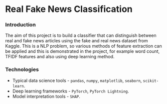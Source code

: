 # Real Fake News Classification

### Introduction

The aim of this project is to build a classifier that can distinguish between real and fake news articles using the fake and real news dataset from Kaggle. This is a NLP problem, so various methods of feature extraction can be applied and this is demonstrated in the project, for example word count, TFIDF features and also using deep learning method.

### Technologies

- Typical data science tools - `pandas`, `numpy`, `matplotlib`, `seaborn`, `scikit-learn`.
- Deep learning frameworks - `PyTorch`, `PyTorch Lightning`.
- Model interpretation tools - `SHAP`.
